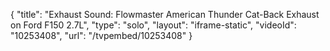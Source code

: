 {
    "title": "Exhaust Sound: Flowmaster American Thunder Cat-Back Exhaust on Ford F150 2.7L",
    "type": "solo",
    "layout": "iframe-static",
    "videoId": "10253408",
    "url": "\/tvpembed\/10253408"
}